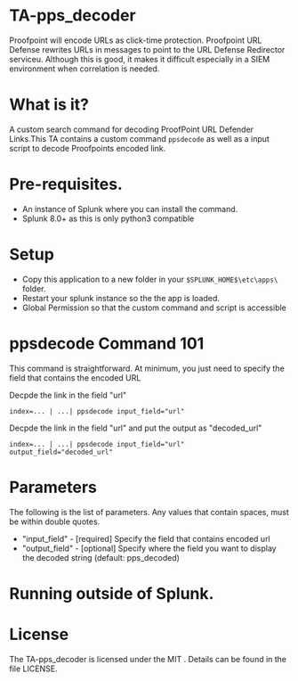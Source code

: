 # TA-pps_decoder


Proofpoint will encode URLs as click-time protection. Proofpoint URL Defense rewrites URLs in messages to point to the URL Defense Redirector serviceu. Although this is good, it makes it difficult especially in a SIEM environment when correlation is needed.

# What is it?

A custom search command for decoding ProofPoint URL Defender Links.This TA contains a custom command `ppsdecode` as well as a input script to decode Proofpoints encoded link.

# Pre-requisites.

* An instance of Splunk where you can install the command.
* Splunk 8.0+ as this is only python3 compatible 

# Setup

* Copy this application to a new folder in your `$SPLUNK_HOME$\etc\apps\` folder.
* Restart your splunk instance so the the app is loaded.
* Global Permission so that the custom command and script is accessible

# ppsdecode Command 101

This command is straightforward. At minimum, you just need to specify the field that contains the encoded URL

Decpde the link in the field "url"
```
index=... | ...| ppsdecode input_field="url" 
```

Decpde the link in the field "url" and put the output as "decoded_url"
```
index=... | ...| ppsdecode input_field="url"  output_field="decoded_url"
```



# Parameters

The following is the list of parameters. Any values that contain spaces, must be within double quotes.

*  "input_field"   - [required]  Specify the field that contains encoded url
*  "output_field"  - [optional]  Specify where the field you want to display the decoded string (default: pps_decoded)

# Running outside of Splunk.



# License

The TA-pps_decoder is licensed under the MIT . Details can be found in the file LICENSE.
